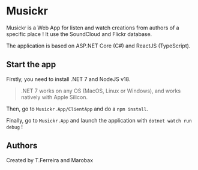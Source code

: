 # Musickr

Musickr is a Web App for listen and watch creations from authors of a specific place ! It use the SoundCloud and Flickr database.

The application is based on ASP.NET Core (C#) and ReactJS (TypeScript).

## Start the app

Firstly, you need to install .NET 7 and NodeJS v18.
> .NET 7 works on any OS (MacOS, Linux or Windows), and works natively with Apple Silicon.

Then, go to `Musickr.App/ClientApp` and do a `npm install`.

Finally, go to `Musickr.App` and launch the application with `dotnet watch run debug` !

## Authors

Created by T.Ferreira and Marobax
